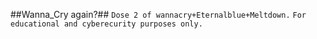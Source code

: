 ##Wanna_Cry again?##
`Dose 2 of wannacry+Eternalblue+Meltdown.`
`For educational and cyberecurity purposes only.`
